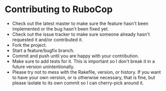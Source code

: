 # Contributing to RuboCop

* Check out the latest master to make sure the feature hasn't been
  implemented or the bug hasn't been fixed yet.
* Check out the issue tracker to make sure someone already hasn't
  requested it and/or contributed it.
* Fork the project.
* Start a feature/bugfix branch.
* Commit and push until you are happy with your contribution.
* Make sure to add tests for it. This is important so I don't break it
  in a future version unintentionally.
* Please try not to mess with the Rakefile, version, or history. If
  you want to have your own version, or is otherwise necessary, that
  is fine, but please isolate to its own commit so I can cherry-pick
  around it.

